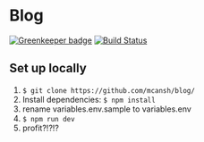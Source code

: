 # Blog

[![Greenkeeper badge](https://badges.greenkeeper.io/mcansh/blog.svg)](https://greenkeeper.io/)
[![Build Status](https://travis-ci.org/mcansh/blog.svg?branch=master)](https://travis-ci.org/mcansh/blog)

## Set up locally
1. `$ git clone https://github.com/mcansh/blog/`
2. Install dependencies: `$ npm install`
3. rename variables.env.sample to variables.env
4. `$ npm run dev`
5. profit?!?!?
